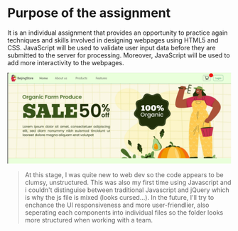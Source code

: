 # Purpose of the assignment
<p>It is an individual assignment that provides an opportunity to practice
again techniques and skills involved in designing webpages using HTML5 and CSS. JavaScript will be
used to validate user input data before they are submitted to the server for processing. Moreover,
JavaScript will be used to add more interactivity to the webpages.</p>

![Overview of my web](https://github.com/PancakesLmao/COS10005-Web-development/blob/main/overview.png)

> At this stage, I was quite new to web dev so the code appears to be clumsy, unstructured. This was also my first time using Javascript and i couldn't distinguise between traditional Javascript and jQuery which is why the js file is mixed (looks cursed...). In the future, I'll try to enchance the UI responsiveness and more user-friendlier, also seperating each components into individual files so the folder looks more structured when working with a team.
